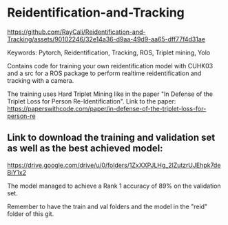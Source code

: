 # Reidentification-and-Tracking

https://github.com/RayCali/Reidentification-and-Tracking/assets/90102246/32e14a36-d9aa-49d9-aa65-dff77f4d31ae


Keywords: Pytorch, Reidentification, Tracking, ROS, Triplet mining, Yolo

Contains code for training your own reidentification model with CUHK03 and a src for a ROS package to perform realtime reidentification and tracking with a camera.

The training uses Hard Triplet Mining like in the paper "In Defense of the Triplet Loss for Person Re-Identification". Link to the paper: https://paperswithcode.com/paper/in-defense-of-the-triplet-loss-for-person-re

## Link to download the training and validation set as well as the best achieved model:
https://drive.google.com/drive/u/0/folders/1ZxXXPJLHg_2lZutzrUJEhpk7deBiY1x2

The model managed to achieve a Rank 1 accuracy of 89% on the validation set.

Remember to have the train and val folders and the model in the "reid" folder of this git.
